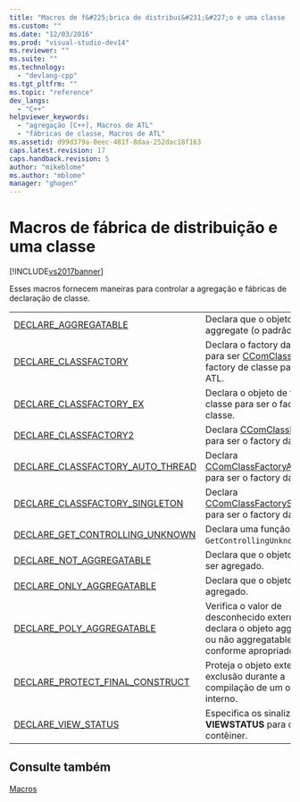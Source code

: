 ```yaml
---
title: "Macros de f&#225;brica de distribui&#231;&#227;o e uma classe | Microsoft Docs"
ms.custom: ""
ms.date: "12/03/2016"
ms.prod: "visual-studio-dev14"
ms.reviewer: ""
ms.suite: ""
ms.technology: 
  - "devlang-cpp"
ms.tgt_pltfrm: ""
ms.topic: "reference"
dev_langs: 
  - "C++"
helpviewer_keywords: 
  - "agregação [C++], Macros de ATL"
  - "fábricas de classe, Macros de ATL"
ms.assetid: d99d379a-0eec-481f-8daa-252dac18f163
caps.latest.revision: 17
caps.handback.revision: 5
author: "mikeblome"
ms.author: "mblome"
manager: "ghogen"
---
```

# Macros de f&#225;brica de distribui&#231;&#227;o e uma classe
[!INCLUDE[vs2017banner](../../assembler/inline/includes/vs2017banner.md)]

Esses macros fornecem maneiras para controlar a agregação e fábricas de declaração de classe.  
  
|||  
|-|-|  
|[DECLARE\_AGGREGATABLE](../Topic/DECLARE_AGGREGATABLE.md)|Declara que o objeto pode ser aggregate \(o padrão\).|  
|[DECLARE\_CLASSFACTORY](../Topic/DECLARE_CLASSFACTORY.md)|Declara o factory da classe para ser [CComClassFactory](../../atl/reference/ccomclassfactory-class.md), a factory de classe padrão de ATL.|  
|[DECLARE\_CLASSFACTORY\_EX](../Topic/DECLARE_CLASSFACTORY_EX.md)|Declara o objeto de fábrica da classe para ser o factory da classe.|  
|[DECLARE\_CLASSFACTORY2](../Topic/DECLARE_CLASSFACTORY2.md)|Declara [CComClassFactory2](../Topic/CComClassFactory2%20Class.md) para ser o factory da classe.|  
|[DECLARE\_CLASSFACTORY\_AUTO\_THREAD](../Topic/DECLARE_CLASSFACTORY_AUTO_THREAD.md)|Declara [CComClassFactoryAutoThread](../../atl/reference/ccomclassfactoryautothread-class.md) para ser o factory da classe.|  
|[DECLARE\_CLASSFACTORY\_SINGLETON](../Topic/DECLARE_CLASSFACTORY_SINGLETON.md)|Declara [CComClassFactorySingleton](../../atl/reference/ccomclassfactorysingleton-class.md) para ser o factory da classe.|  
|[DECLARE\_GET\_CONTROLLING\_UNKNOWN](../Topic/DECLARE_GET_CONTROLLING_UNKNOWN.md)|Declara uma função virtual de `GetControllingUnknown` .|  
|[DECLARE\_NOT\_AGGREGATABLE](../Topic/DECLARE_NOT_AGGREGATABLE.md)|Declara que o objeto não pode ser agregado.|  
|[DECLARE\_ONLY\_AGGREGATABLE](../Topic/DECLARE_ONLY_AGGREGATABLE.md)|Declara que o objeto deve ser agregado.|  
|[DECLARE\_POLY\_AGGREGATABLE](../Topic/DECLARE_POLY_AGGREGATABLE.md)|Verifica o valor de desconhecido externo e declara o objeto aggregatable ou não aggregatable, conforme apropriado.|  
|[DECLARE\_PROTECT\_FINAL\_CONSTRUCT](../Topic/DECLARE_PROTECT_FINAL_CONSTRUCT.md)|Proteja o objeto externo de exclusão durante a compilação de um objeto interno.|  
|[DECLARE\_VIEW\_STATUS](../Topic/DECLARE_VIEW_STATUS.md)|Especifica os sinalizadores de **VIEWSTATUS** para o contêiner.|  
  
## Consulte também  
 [Macros](../../atl/reference/atl-macros.md)